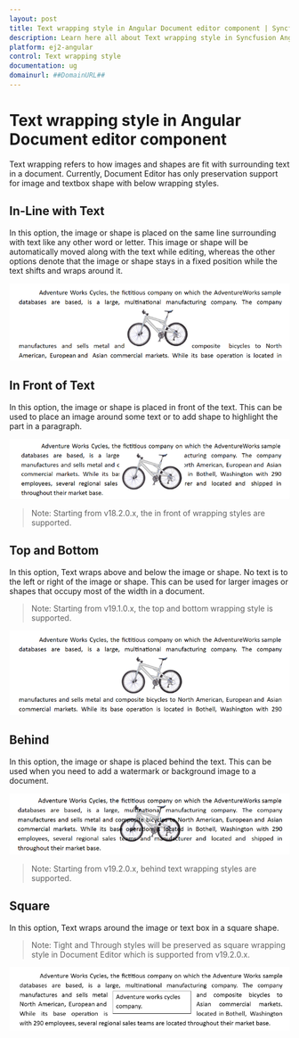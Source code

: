 ```yaml
---
layout: post
title: Text wrapping style in Angular Document editor component | Syncfusion
description: Learn here all about Text wrapping style in Syncfusion Angular Document editor component of Syncfusion Essential JS 2 and more.
platform: ej2-angular
control: Text wrapping style 
documentation: ug
domainurl: ##DomainURL##
---
```


# Text wrapping style in Angular Document editor component

Text wrapping refers to how images and shapes are fit with surrounding text in a document. Currently, Document Editor has only preservation support for image and textbox shape with below wrapping styles.

## In-Line with Text

In this option, the image or shape is placed on the same line surrounding with text like any other word or letter. This image or shape will be automatically moved along with the text while editing, whereas the other options denote that the image or shape stays in a fixed position while the text shifts and wraps around it.

![view of image with inline wrapping style in DocumentEditor](images/Text-Wrapping-Style_images/inline-textwrapping.PNG)

## In Front of Text

In this option, the image or shape is placed in front of the text. This can be used to place an image around some text or to add shape to highlight the part in a paragraph.

![view of image with in front of text wrapping style in DocumentEditor](images/Text-Wrapping-Style_images/infront-textwrapping.PNG)

>Note: Starting from v18.2.0.x, the in front of wrapping styles are supported.

## Top and Bottom

In this option, Text wraps above and below the image or shape. No text is to the left or right of the image or shape. This can be used for larger images or shapes that occupy most of the width in a document.

>Note: Starting from v19.1.0.x, the top and bottom wrapping style is supported.

![view of image with top and bottom wrapping style in DocumentEditor](images/Text-Wrapping-Style_images/topandbottom-textwrapping.PNG)

## Behind

In this option, the image or shape is placed behind the text. This can be used when you need to add a watermark or background image to a document.

![view of image with behind wrapping style in DocumentEditor](images/Text-Wrapping-Style_images/behind-textwrapping.PNG)

>Note: Starting from v19.2.0.x, behind text wrapping styles are supported.

## Square

In this option, Text wraps around the image or text box in a square shape.

>Note: Tight and Through styles will be preserved as square wrapping style in Document Editor which is supported from v19.2.0.x.

![view of shape with square wrapping style in DocumentEditor](images/Text-Wrapping-Style_images/square-textwrapping.PNG)
